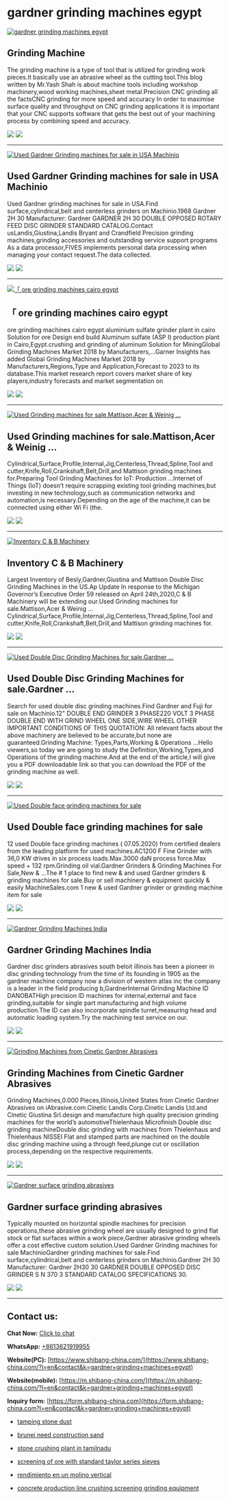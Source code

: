 # gardner grinding machines egypt

<a href="https://swt.shibang-china.com/?l=en&img&k=gardner+grinding+machines+egypt" target="_blank">![gardner grinding machines egypt](http://static.shibang-china.com/all-800x300/894.jpg)</a>

## Grinding Machine
The grinding machine is a type of tool that is utilized for grinding work pieces.It basically use an abrasive wheel as the cutting tool.This blog written by Mr.Yash Shah is about machine tools including workshop machinery,wood working machines,sheet metal.Precision CNC grinding all the factsCNC grinding for more speed and accuracy In order to maximise surface quality and throughput on CNC grinding applications it is important that your CNC supports software that gets the best out of your machining process by combining speed and accuracy.


<a href="https://whatsapp.shibangsoft.com/WhatsApp.php" target="_blank" title="WhatsApp">![](http://static.shibang-china.com/icon/whatsapp.png)</a> <a href="https://swt.shibang-china.com/?l=en&icon&k=gardner+grinding+machines+egypt" target="_blank">![](http://static.shibang-china.com/icon/chat-en.png)</a>

---

<a href="https://swt.shibang-china.com/?l=en&img&k=gardner+grinding+machines+egypt" target="_blank">![Used Gardner Grinding machines for sale in USA Machinio](http://static.shibang-china.com/all-800x300/502.jpg)</a>

## Used Gardner Grinding machines for sale in USA Machinio
Used Gardner grinding machines for sale in USA.Find surface,cylindrical,belt and centerless grinders on Machinio.1968 Gardner 2H 30 Manufacturer: Gardner GARDNER 2H 30 DOUBLE OPPOSED ROTARY FEED DISC GRINDER STANDARD CATALOG.Contact usLandis,Giustina,Landis Bryant and Crandfield Precision grinding machines,grinding accessories and outstanding service support programs As a data processor,FIVES implements personal data processing when managing your contact request.The data collected.


<a href="https://whatsapp.shibangsoft.com/WhatsApp.php" target="_blank" title="WhatsApp">![](http://static.shibang-china.com/icon/whatsapp.png)</a> <a href="https://swt.shibang-china.com/?l=en&icon&k=gardner+grinding+machines+egypt" target="_blank">![](http://static.shibang-china.com/icon/chat-en.png)</a>

---

<a href="https://swt.shibang-china.com/?l=en&img&k=gardner+grinding+machines+egypt" target="_blank">![「 ore grinding machines cairo egypt](http://static.shibang-china.com/all-800x300/700.jpg)</a>

## 「 ore grinding machines cairo egypt
ore grinding machines cairo egypt aluminium sulfate grinder plant in cairo Solution for ore Design end build Aluminum sulfate (ASP I) production plant in Cairo,Egypt.crushing and grinding of aluminum Solution for MiningGlobal Grinding Machines Market 2018 by Manufacturers,…Garner Insights has added Global Grinding Machines Market 2018 by Manufacturers,Regions,Type and Application,Forecast to 2023 to its database.This market research report covers market share of key players,industry forecasts and market segmentation on


<a href="https://whatsapp.shibangsoft.com/WhatsApp.php" target="_blank" title="WhatsApp">![](http://static.shibang-china.com/icon/whatsapp.png)</a> <a href="https://swt.shibang-china.com/?l=en&icon&k=gardner+grinding+machines+egypt" target="_blank">![](http://static.shibang-china.com/icon/chat-en.png)</a>

---

<a href="https://swt.shibang-china.com/?l=en&img&k=gardner+grinding+machines+egypt" target="_blank">![Used Grinding machines for sale.Mattison,Acer &amp; Weinig …](http://static.shibang-china.com/all-800x300/272.jpg)</a>

## Used Grinding machines for sale.Mattison,Acer &amp; Weinig …
Cylindrical,Surface,Profile,Internal,Jig,Centerless,Thread,Spline,Tool and cutter,Knife,Roll,Crankshaft,Belt,Drill,and Mattison grinding machines for.Preparing Tool Grinding Machines for IoT: Production …Internet of Things (IoT) doesn’t require scrapping existing tool grinding machines,but investing in new technology,such as communication networks and automation,is necessary.Depending on the age of the machine,it can be connected using either Wi Fi (the.


<a href="https://whatsapp.shibangsoft.com/WhatsApp.php" target="_blank" title="WhatsApp">![](http://static.shibang-china.com/icon/whatsapp.png)</a> <a href="https://swt.shibang-china.com/?l=en&icon&k=gardner+grinding+machines+egypt" target="_blank">![](http://static.shibang-china.com/icon/chat-en.png)</a>

---

<a href="https://swt.shibang-china.com/?l=en&img&k=gardner+grinding+machines+egypt" target="_blank">![Inventory C &amp; B Machinery](http://static.shibang-china.com/all-800x300/806.jpg)</a>

## Inventory C &amp; B Machinery
Largest Inventory of Besly,Gardner,Giustina and Mattison Double Disc Grinding Machines in the US.Ap Update In response to the Michigan Governor’s Executive Order 59 released on April 24th,2020,C &amp; B Machinery will be extending our.Used Grinding machines for sale.Mattison,Acer &amp; Weinig …Cylindrical,Surface,Profile,Internal,Jig,Centerless,Thread,Spline,Tool and cutter,Knife,Roll,Crankshaft,Belt,Drill,and Mattison grinding machines for.


<a href="https://whatsapp.shibangsoft.com/WhatsApp.php" target="_blank" title="WhatsApp">![](http://static.shibang-china.com/icon/whatsapp.png)</a> <a href="https://swt.shibang-china.com/?l=en&icon&k=gardner+grinding+machines+egypt" target="_blank">![](http://static.shibang-china.com/icon/chat-en.png)</a>

---

<a href="https://swt.shibang-china.com/?l=en&img&k=gardner+grinding+machines+egypt" target="_blank">![Used Double Disc Grinding Machines for sale.Gardner …](http://static.shibang-china.com/all-800x300/9.jpg)</a>

## Used Double Disc Grinding Machines for sale.Gardner …
Search for used double disc grinding machines.Find Gardner and Fuji for sale on Machinio.12&quot; DOUBLE END GRINDER 3 PHASE220 VOLT 3 PHASE DOUBLE END WITH GRIND WHEEL ONE SIDE,WIRE WHEEL OTHER IMPORTANT CONDITIONS OF THIS QUOTATION: All relevant facts about the above machinery are believed to be accurate,but none are guaranteed.Grinding Machine: Types,Parts,Working &amp; Operations …Hello viewers,so today we are going to study the Definition,Working,Types,and Operations of the grinding machine.And at the end of the article,I will give you a PDF downloadable link so that you can download the PDF of the grinding machine as well.


<a href="https://whatsapp.shibangsoft.com/WhatsApp.php" target="_blank" title="WhatsApp">![](http://static.shibang-china.com/icon/whatsapp.png)</a> <a href="https://swt.shibang-china.com/?l=en&icon&k=gardner+grinding+machines+egypt" target="_blank">![](http://static.shibang-china.com/icon/chat-en.png)</a>

---

<a href="https://swt.shibang-china.com/?l=en&img&k=gardner+grinding+machines+egypt" target="_blank">![Used Double face grinding machines for sale](http://static.shibang-china.com/all-800x300/1288.jpg)</a>

## Used Double face grinding machines for sale
12 used Double face grinding machines ( 07.05.2020) from certified dealers from the leading platform for used machines.AC1200 F Fine Grinder with 36,0 KW drives in six process loads.Max.3000 daN process force.Max speed + 132 rpm.Grinding oil vial.Gardner Grinders &amp; Grinding Machines For Sale,New &amp; …The # 1 place to find new &amp; and used Gardner grinders &amp; grinding machines for sale.Buy or sell machinery &amp; equipment quickly &amp; easily MachineSales.com 1 new &amp; used Gardner grinder or grinding machine item for sale


<a href="https://whatsapp.shibangsoft.com/WhatsApp.php" target="_blank" title="WhatsApp">![](http://static.shibang-china.com/icon/whatsapp.png)</a> <a href="https://swt.shibang-china.com/?l=en&icon&k=gardner+grinding+machines+egypt" target="_blank">![](http://static.shibang-china.com/icon/chat-en.png)</a>

---

<a href="https://swt.shibang-china.com/?l=en&img&k=gardner+grinding+machines+egypt" target="_blank">![Gardner Grinding Machines India](http://static.shibang-china.com/all-800x300/1488.jpg)</a>

## Gardner Grinding Machines India
Gardner disc grinders abrasives south beloit illinois has been a pioneer in disc grinding technology from the time of its founding in 1905 as the gardner machine company now a division of western atlas inc the company is a leader in the field producing b,GardnerInternal Grinding Machine ID DANOBATHigh precision ID machines for internal,external and face grinding,suitable for single part manufacturing and high volume production.The ID can also incorporate spindle turret,measuring head and automatic loading system.Try the machining test service on our.


<a href="https://whatsapp.shibangsoft.com/WhatsApp.php" target="_blank" title="WhatsApp">![](http://static.shibang-china.com/icon/whatsapp.png)</a> <a href="https://swt.shibang-china.com/?l=en&icon&k=gardner+grinding+machines+egypt" target="_blank">![](http://static.shibang-china.com/icon/chat-en.png)</a>

---

<a href="https://swt.shibang-china.com/?l=en&img&k=gardner+grinding+machines+egypt" target="_blank">![Grinding Machines from Cinetic Gardner Abrasives](http://static.shibang-china.com/all-800x300/1090.jpg)</a>

## Grinding Machines from Cinetic Gardner Abrasives
Grinding Machines,0.000 Pieces,Illinois,United States from Cinetic Gardner Abrasives on iAbrasive.com.Cinetic Landis Corp.Cinetic Landis Ltd.and Cinetic Giustina Srl.design and manufacture high quality precision grinding machines for the world’s automotiveThielenhaus Microfinish Double disc grinding machineDouble disc grinding with machines from Thielenhaus and Thielenhaus NISSEI Flat and stamped parts are machined on the double disc grinding machine using a through feed,plunge cut or oscillation process,depending on the respective requirements.


<a href="https://whatsapp.shibangsoft.com/WhatsApp.php" target="_blank" title="WhatsApp">![](http://static.shibang-china.com/icon/whatsapp.png)</a> <a href="https://swt.shibang-china.com/?l=en&icon&k=gardner+grinding+machines+egypt" target="_blank">![](http://static.shibang-china.com/icon/chat-en.png)</a>

---

<a href="https://swt.shibang-china.com/?l=en&img&k=gardner+grinding+machines+egypt" target="_blank">![Gardner surface grinding abrasives](http://static.shibang-china.com/all-800x300/170.jpg)</a>

## Gardner surface grinding abrasives
Typically mounted on horizontal spindle machines for precision operations,these abrasive grinding wheel are usually designed to grind flat stock or flat surfaces within a work piece,Gardner abrasive grinding wheels offer a cost effective custom solution.Used Gardner Grinding machines for sale MachinioGardner grinding machines for sale.Find surface,cylindrical,belt and centerless grinders on Machinio.Gardner 2H 30 Manufacturer: Gardner 2H30 30 GARDNER DOUBLE OPPOSED DISC GRINDER S N 370 3 STANDARD CATALOG SPECIFICATIONS 30.


<a href="https://whatsapp.shibangsoft.com/WhatsApp.php" target="_blank" title="WhatsApp">![](http://static.shibang-china.com/icon/whatsapp.png)</a> <a href="https://swt.shibang-china.com/?l=en&icon&k=gardner+grinding+machines+egypt" target="_blank">![](http://static.shibang-china.com/icon/chat-en.png)</a>

---
## Contact us:

**Chat Now:** [Click to chat](https://swt.shibang-china.com?l=en&contact&k=gardner+grinding+machines+egypt)

**WhatsApp:**  [+8613621919955](https://whatsapp.shibangsoft.com/WhatsApp.php)

**Website(PC):** [https://www.shibang-china.com/](https://www.shibang-china.com/?l=en&contact&k=gardner+grinding+machines+egypt)

**Website(mobile):** [https://m.shibang-china.com/](https://m.shibang-china.com/?l=en&contact&k=gardner+grinding+machines+egypt)

**Inquiry form:** [https://form.shibang-china.com](https://form.shibang-china.com?l=en&contact&k=gardner+grinding+machines+egypt)

* [tamping stone dust](../134/tamping%20stone%20dust.md)

* [brunei need construction sand](../137/brunei%20need%20construction%20sand.md)

* [stone crushing plant in tamilnadu](../134/stone%20crushing%20plant%20in%20tamilnadu.md)

* [screening of ore with standard taylor series sieves](../134/screening%20of%20ore%20with%20standard%20taylor%20series%20sieves.md)

* [rendimiento en un molino vertical](../129/rendimiento%20en%20un%20molino%20vertical.md)

* [concrete production line crushing screening grinding equipment](../126/concrete%20production%20line%20crushing%20screening%20grinding%20equipment.md)